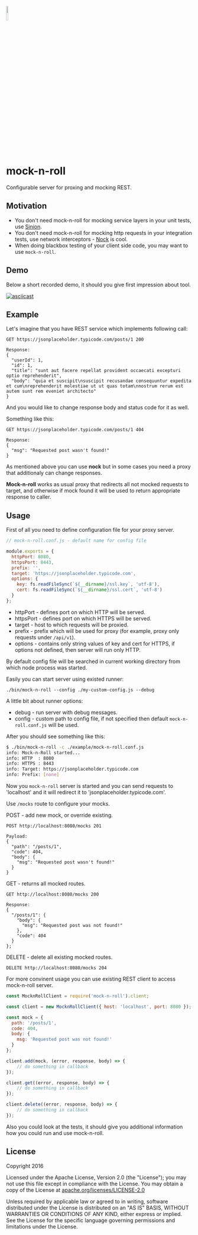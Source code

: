 <img src="http://openclipart.org/download/28383/Dug-Rock-On.svg" width="10%" height="10%">

# mock-n-roll

Configurable server for proxing and mocking REST.

## Motivation

* You don't need mock-n-roll for mocking service layers in your unit tests, use [Sinion](http://sinonjs.org/).
* You don't need mock-n-roll for mocking http requests in your integration tests, use network interceptors - [Nock](https://github.com/node-nock/nock) is cool.
* When doing blackbox testing of your client side code, you may want to use `mock-n-roll`.

## Demo

Below a short recorded demo, it should you give first impression about tool.

[![asciicast](https://asciinema.org/a/6f78jzqb7jq9t9qdrogxa5fog.png)](https://asciinema.org/a/6f78jzqb7jq9t9qdrogxa5fog)

## Example

Let's imagine that you have REST service which implements following call:

```
GET https://jsonplaceholder.typicode.com/posts/1 200

Response:
{
  "userId": 1,
  "id": 1,
  "title": "sunt aut facere repellat provident occaecati excepturi optio reprehenderit",
  "body": "quia et suscipit\nsuscipit recusandae consequuntur expedita et cum\nreprehenderit molestiae ut ut quas totam\nnostrum rerum est autem sunt rem eveniet architecto"
}
```

And you would like to change response body and status code for it as well.

Something like this:

```
GET https://jsonplaceholder.typicode.com/posts/1 404

Response:
{
  "msg": "Requested post wasn't found!"
}
```

As mentioned above you can use **nock** but in some cases you need a proxy that additionaly can change responses.

**Mock-n-roll** works as usual proxy that redirects all not mocked requests to target, and otherwise if mock found it will be used to return appropriate response to caller.

## Usage

First of all you need to define configuration file for your proxy server.

``` javascript
// mock-n-roll.conf.js - default name for config file

module.exports = {
  httpPort: 8080,
  httpsPort: 8443,
  prefix: '',
  target: 'https://jsonplaceholder.typicode.com',
  options: {
    key: fs.readFileSync(`${__dirname}/ssl.key`, 'utf-8'),
    cert: fs.readFileSync(`${__dirname}/ssl.cert`, 'utf-8')
  }
};
```

* httpPort - defines port on which HTTP will be served.
* httpsPort - defines port on which HTTPS will be served.
* target - host to which requests will be proxied.
* prefix - prefix which will be used for proxy (for example, proxy only requests under `/api/v1`).
* options - contains only string values of key and cert for HTTPS, if options not defined, then server will run only HTTP.

By default config file will be searched in current working directory from which node process was started.

Easily you can start server using existed runner:

```
./bin/mock-n-roll --config ./my-custom-config.js --debug
```

A little bit about runner options:

* debug - run server with debug messages.
* config - custom path to config file, if not specified then default `mock-n-roll.conf.js` will be used.

After you should see something like this:

```bash
$ ./bin/mock-n-roll -c ./example/mock-n-roll.conf.js
info: Mock-n-Roll started...
info: HTTP  : 8080
info: HTTPS : 8443
info: Target: https://jsonplaceholder.typicode.com
info: Prefix: [none]
```

Now you `mock-n-roll` server is started and you can send requests to 'localhost' and it will redirect it to 'jsonplaceholder.typicode.com'.

Use `/mocks` route to configure your mocks.

POST - add new mock, or override existing.

```
POST http://localhost:8080/mocks 201

Payload:
{
  "path": "/posts/1",
  "code": 404,
  "body": {
    "msg": "Requested post wasn't found!"
  }
}
```

GET - returns all mocked routes.

```
GET http://localhost:8080/mocks 200

Response:
{
  "/posts/1": {
    "body": {
      "msg": "Requested post was not found!"
    },
    "code": 404
  }
};
```

DELETE - delete all existing mocked routes.

```
DELETE http://localhost:8080/mocks 204
```

For more convinent usage you can use existing REST client to access mock-n-roll server.

```javascript
const MocknRollClient = require('mock-n-roll').client;

const client = new MocknRollClient({ host: 'localhost', port: 8080 });

const mock = {
  path: '/posts/1',
  code: 404,
  body: {
    msg: 'Requested post was not found!'
  }
};

client.add(mock, (error, response, body) => {
    // do something in callback
});

client.get((error, response, body) => {
    // do something in callback
});

client.delete((error, response, body) => {
    // do something in callback
});
```

Also you could look at the tests, it should give you additional information how you could run and use mock-n-roll.

## License

Copyright 2016

Licensed under the Apache License, Version 2.0 (the "License");
you may not use this file except in compliance with the License.
You may obtain a copy of the License at
[apache.org/licenses/LICENSE-2.0](http://www.apache.org/licenses/LICENSE-2.0)

Unless required by applicable law or agreed to in writing, software
distributed under the License is distributed on an "AS IS" BASIS,
WITHOUT WARRANTIES OR CONDITIONS OF ANY KIND, either express or implied.
See the License for the specific language governing permissions and
limitations under the License.
